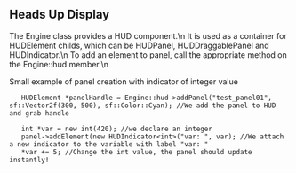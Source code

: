 ## Heads Up Display ##

The Engine class provides a HUD component.\n
It is used as a container for HUDElement childs, which can be HUDPanel, HUDDraggablePanel and HUDIndicator.\n
To add an element to panel, call the appropriate method on the Engine::hud member.\n

Small example of panel creation with indicator of integer value

       HUDElement *panelHandle = Engine::hud->addPanel("test_panel01", sf::Vector2f(300, 500), sf::Color::Cyan); //We add the panel to HUD and grab handle
       
       int *var = new int(420); //we declare an integer
       panel->addElement(new HUDIndicator<int>("var: ", var); //We attach a new indicator to the variable with label "var: "
       *var += 5; //Change the int value, the panel should update instantly!